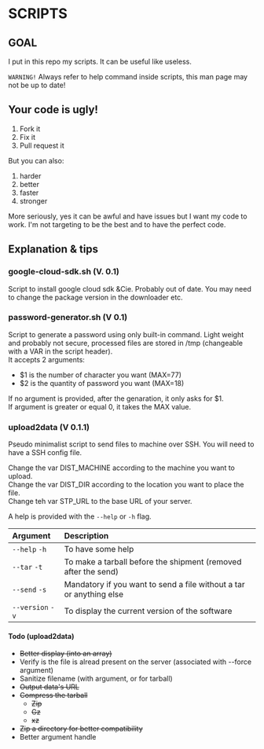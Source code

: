 # SCRIPTS

## GOAL

I put in this repo my scripts. It can be useful like useless.

`WARNING!` Always refer to help command inside scripts, this man page may not be up to date!

## Your code is ugly!

1. Fork it
2. Fix it
3. Pull request it

But you can also:

1. harder
2. better
3. faster
4. stronger

More seriously, yes it can be awful and have issues but I want my code to work. I'm not targeting to be the best and to have the perfect code.

## Explanation & tips

### google-cloud-sdk.sh (V. 0.1)

Script to install google cloud sdk &Cie. Probably out of date. You may need to change the package version in the downloader etc.

### password-generator.sh (V 0.1)

Script to generate a password using only built-in command. Light weight and probably not secure, processed files are stored in /tmp (changeable with a VAR in the script header).\
It accepts 2 arguments:
- $1 is the number of character you want (MAX=77)
- $2 is the quantity of password you want (MAX=18)

If no argument is provided, after the genaration, it only asks for $1.\
If argument is greater or equal 0, it takes the MAX value.

### upload2data (V 0.1.1)

Pseudo minimalist script to send files to machine over SSH. You will need to have a SSH config file.

Change the var DIST\_MACHINE according to the machine you want to upload.\
Change the var DIST\_DIR according to the location you want to place the file.\
Change teh var STP\_URL to the base URL of your server.

A help is provided with the `--help` or `-h` flag.

| Argument         | Description                                                         |
|:-----------------|:--------------------------------------------------------------------|
| `--help` `-h`    | To have some help                                                   |
| `--tar` `-t`     | To make a tarball before the shipment (removed after the send)      |
| `--send` `-s`    | Mandatory if you want to send a file without a tar or anything else |
| `--version` `-v` | To display the current version of the software                      |

#### Todo (upload2data)

* ~~Better display (into an array)~~
* Verify is the file is alread present on the server (associated with --force argument)
* Sanitize filename (with argument, or for tarball)
* ~~Output data's URL~~
* ~~Compress the tarball~~
    * ~~Zip~~
    * ~~Gz~~
    * ~~xz~~
* ~~Zip a directory for better compatibility~~
* Better argument handle

